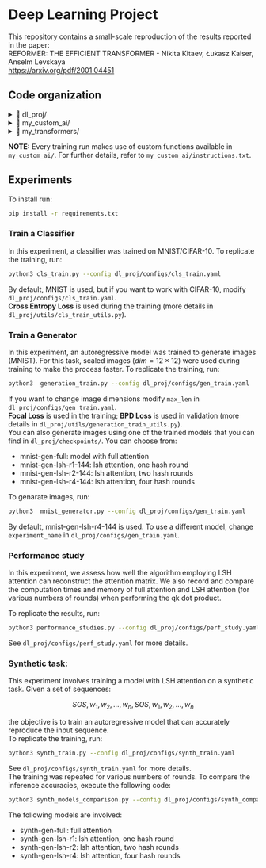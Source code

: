 # Deep Learning Project
This repository contains a small-scale reproduction of the results reported in the paper:  
REFORMER: THE EFFICIENT TRANSFORMER - Nikita Kitaev, Łukasz Kaiser, Anselm Levskaya  
https://arxiv.org/pdf/2001.04451

## Code organization

<details>
  <summary>📂 dl_proj/</summary>

  - `checkpoints/` contains the best models I trained
  - `configs/` includes all .yaml files used to configure the different experiments:
      - `cls_train.yaml` configuration for `cls_train.py`
      - `gen_train.yaml` configuration for `generation_train.py`
      - `perf_study.yaml` configuration for `performance_studies.py`
      - `synth_comparison.yaml` configuration for `synth_models_comparison.py`
      - `synth_train.yaml` configuration for `synth_train.py`
  - `models/` includes:
      - `classification_model.py`
      - `generation_model.py`
  - `synth_dataset_builder/` includes:
      - `synthetic_dataset.py` it generates the dataset used in `synth_train.py`
  - `utils/` includes:
      - `cls_train_utils.py` utility functions for `cls_train.py`
      - `generation_train_utils.py` utility functions for `generation_train.py`
      - `performance_utils.py` utility functions for `performance_studies.py`
      - `synth_train_utils.py` utility functions for `synth_train.py`
      - `graphic_utils.py` includes functions used to plot images and graphs
      - `positional_encoding.py`
</details>

<details>
  <summary>📂 my_custom_ai/</summary>  
  
  - `custom_train/` module with the custom train function
  - `utils` module with utilities
</details>

<details>
  <summary>📂 my_transformers/</summary>  
  
  - `layers.py`
  - `modules.py`
  - `local_sensitive_hashing.py`
  - `rev_layers.py`
  - `sublayers.py`
</details>

**NOTE:** Every training run makes use of custom functions available in `my_custom_ai/`. For further details, refer to `my_custom_ai/instructions.txt`.

## Experiments
To install run:
```bash
pip install -r requirements.txt
```

### Train a Classifier
In this experiment, a classifier was trained on MNIST/CIFAR-10. To replicate the training, run:
```bash
python3 cls_train.py --config dl_proj/configs/cls_train.yaml
```
By default, MNIST is used, but if you want to work with CIFAR-10, modify `dl_proj/configs/cls_train.yaml`.  
**Cross Entropy Loss** is used during the training (more details in `dl_proj/utils/cls_train_utils.py`).


### Train a Generator
In this experiment, an autoregressive model was trained to generate images (MNIST). For this task, scaled images ($dim=12×12$) were used during training to make the process faster. To replicate the training, run:

```bash
python3  generation_train.py --config dl_proj/configs/gen_train.yaml
```
If you want to change image dimensions modify `max_len` in `dl_proj/configs/gen_train.yaml`.  
**Focal Loss** is used in the training; **BPD Loss** is used in validation (more details in `dl_proj/utils/generation_train_utils.py`).  
You can also generate images using one of the trained models that you can find in `dl_proj/checkpoints/`. You can choose from:
* mnist-gen-full: model with full attention
* mnist-gen-lsh-r1-144: lsh attention, one hash round
* mnist-gen-lsh-r2-144: lsh attention, two hash rounds
* mnist-gen-lsh-r4-144: lsh attention, four hash rounds

To genarate images, run:
```bash
python3  mnist_generator.py --config dl_proj/configs/gen_train.yaml
```
By default, mnist-gen-lsh-r4-144 is used. To use a different model, change `experiment_name` in `dl_proj/configs/gen_train.yaml`.


### Performance study
In this experiment, we assess how well the algorithm employing LSH attention can reconstruct the attention matrix. We also record and compare the computation times and memory of full attention and LSH attention (for various numbers of rounds) when performing the qk dot product.  

To replicate the results, run:
```bash
python3 performance_studies.py --config dl_proj/configs/perf_study.yaml
```
See `dl_proj/configs/perf_study.yaml` for more details.


### Synthetic task:
This experiment involves training a model with LSH attention on a synthetic task. Given a set of sequences:  

$$
SOS, w_1, w_2, ..., w_n, SOS, w_1, w_2, ..., w_n 
$$

the objective is to train an autoregressive model that can accurately reproduce the input sequence.  
To replicate the training, run:
```bash
python3 synth_train.py --config dl_proj/configs/synth_train.yaml
```
See `dl_proj/configs/synth_train.yaml` for more details.  
The training was repeated for various numbers of rounds. To compare the inference accuracies, execute the following code:
```bash
python3 synth_models_comparison.py --config dl_proj/configs/synth_comparison.yaml
```
The following models are involved:
* synth-gen-full: full attention
* synth-gen-lsh-r1: lsh attention, one hash round
* synth-gen-lsh-r2: lsh attention, two hash rounds
* synth-gen-lsh-r4: lsh attention, four hash rounds
